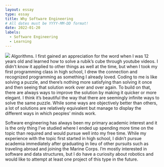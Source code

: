 ```yaml
---
layout: essay
type: essay
title: Why Software Engineering
# All dates must be YYYY-MM-DD format!
date: 2022-01-20
labels:
  - Software Engineering
  - Learning
---
```

<img class="ui image" src="{{ site.baseurl }}/images/cube2.jpg">
Algorithms. I first gained an appreciation for the word when I was 12 years old and learned how to solve a rubik’s cube through youtube videos.
I didn’t know it applied to other things as well at the time, but when I took my first programming class in high school, I drew the connection 
and recognized programming as something I already loved. Coding to me is like solving a puzzle, and there’s nothing more satisfying than solving
it once and then seeing that solution work over and over again. To build on that, there are always ways to improve the solution by making it
quicker or more elegant. I think it’s beautiful the way that there are seemingly infinite ways to solve the same puzzle. While some ways are
objectively better than others, a lot of solutions are relatively equivalent but manage to display the different ways in which peoples’ minds work.

Software engineering has always been my primary academic interest and it is the only thing I’ve studied where I ended up spending more time on
the topic than required and would pursue well into my free time. While my experience with the topic first started in high school, I didn’t pursue 
academia immediately after graduating in lieu of other pursuits such as traveling abroad and joining the Marine Corps. I’m mostly interested in 
software and data structures, but I do have a curiosity about robotics and would like to attempt at least one project of this type in the future.
<br>
<br>

